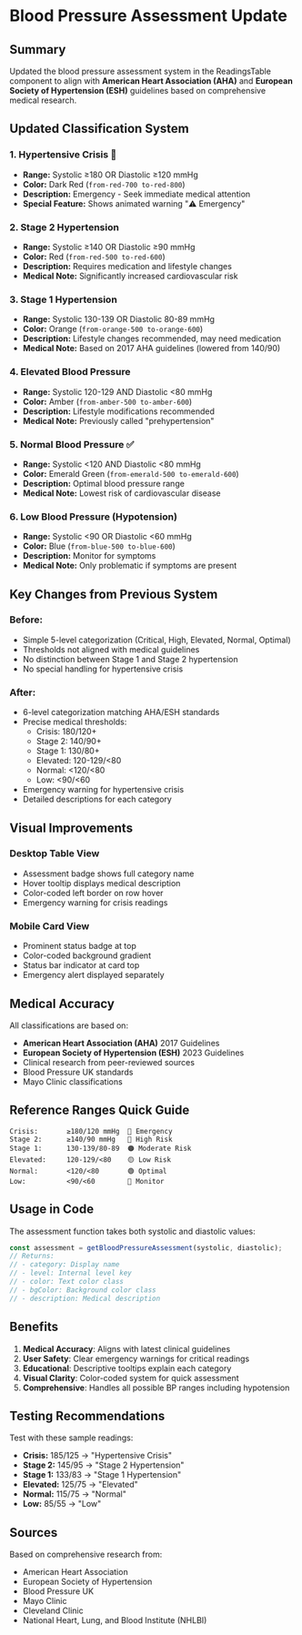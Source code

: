 # Blood Pressure Assessment Update

## Summary
Updated the blood pressure assessment system in the ReadingsTable component to align with **American Heart Association (AHA)** and **European Society of Hypertension (ESH)** guidelines based on comprehensive medical research.

## Updated Classification System

### 1. **Hypertensive Crisis** 🚨
- **Range:** Systolic ≥180 OR Diastolic ≥120 mmHg
- **Color:** Dark Red (`from-red-700 to-red-800`)
- **Description:** Emergency - Seek immediate medical attention
- **Special Feature:** Shows animated warning "⚠️ Emergency"

### 2. **Stage 2 Hypertension**
- **Range:** Systolic ≥140 OR Diastolic ≥90 mmHg
- **Color:** Red (`from-red-500 to-red-600`)
- **Description:** Requires medication and lifestyle changes
- **Medical Note:** Significantly increased cardiovascular risk

### 3. **Stage 1 Hypertension**
- **Range:** Systolic 130-139 OR Diastolic 80-89 mmHg
- **Color:** Orange (`from-orange-500 to-orange-600`)
- **Description:** Lifestyle changes recommended, may need medication
- **Medical Note:** Based on 2017 AHA guidelines (lowered from 140/90)

### 4. **Elevated Blood Pressure**
- **Range:** Systolic 120-129 AND Diastolic <80 mmHg
- **Color:** Amber (`from-amber-500 to-amber-600`)
- **Description:** Lifestyle modifications recommended
- **Medical Note:** Previously called "prehypertension"

### 5. **Normal Blood Pressure** ✅
- **Range:** Systolic <120 AND Diastolic <80 mmHg
- **Color:** Emerald Green (`from-emerald-500 to-emerald-600`)
- **Description:** Optimal blood pressure range
- **Medical Note:** Lowest risk of cardiovascular disease

### 6. **Low Blood Pressure (Hypotension)**
- **Range:** Systolic <90 OR Diastolic <60 mmHg
- **Color:** Blue (`from-blue-500 to-blue-600`)
- **Description:** Monitor for symptoms
- **Medical Note:** Only problematic if symptoms are present

## Key Changes from Previous System

### Before:
- Simple 5-level categorization (Critical, High, Elevated, Normal, Optimal)
- Thresholds not aligned with medical guidelines
- No distinction between Stage 1 and Stage 2 hypertension
- No special handling for hypertensive crisis

### After:
- 6-level categorization matching AHA/ESH standards
- Precise medical thresholds:
  - Crisis: 180/120+
  - Stage 2: 140/90+
  - Stage 1: 130/80+
  - Elevated: 120-129/<80
  - Normal: <120/<80
  - Low: <90/<60
- Emergency warning for hypertensive crisis
- Detailed descriptions for each category

## Visual Improvements

### Desktop Table View
- Assessment badge shows full category name
- Hover tooltip displays medical description
- Color-coded left border on row hover
- Emergency warning for crisis readings

### Mobile Card View
- Prominent status badge at top
- Color-coded background gradient
- Status bar indicator at card top
- Emergency alert displayed separately

## Medical Accuracy

All classifications are based on:
- **American Heart Association (AHA)** 2017 Guidelines
- **European Society of Hypertension (ESH)** 2023 Guidelines
- Clinical research from peer-reviewed sources
- Blood Pressure UK standards
- Mayo Clinic classifications

## Reference Ranges Quick Guide

```
Crisis:       ≥180/120 mmHg  🔴 Emergency
Stage 2:      ≥140/90 mmHg   🔴 High Risk
Stage 1:      130-139/80-89  🟠 Moderate Risk
Elevated:     120-129/<80    🟡 Low Risk
Normal:       <120/<80       🟢 Optimal
Low:          <90/<60        🔵 Monitor
```

## Usage in Code

The assessment function takes both systolic and diastolic values:

```typescript
const assessment = getBloodPressureAssessment(systolic, diastolic);
// Returns:
// - category: Display name
// - level: Internal level key
// - color: Text color class
// - bgColor: Background color class
// - description: Medical description
```

## Benefits

1. **Medical Accuracy**: Aligns with latest clinical guidelines
2. **User Safety**: Clear emergency warnings for critical readings
3. **Educational**: Descriptive tooltips explain each category
4. **Visual Clarity**: Color-coded system for quick assessment
5. **Comprehensive**: Handles all possible BP ranges including hypotension

## Testing Recommendations

Test with these sample readings:
- **Crisis:** 185/125 → "Hypertensive Crisis"
- **Stage 2:** 145/95 → "Stage 2 Hypertension"
- **Stage 1:** 133/83 → "Stage 1 Hypertension"
- **Elevated:** 125/75 → "Elevated"
- **Normal:** 115/75 → "Normal"
- **Low:** 85/55 → "Low"

## Sources

Based on comprehensive research from:
- American Heart Association
- European Society of Hypertension
- Blood Pressure UK
- Mayo Clinic
- Cleveland Clinic
- National Heart, Lung, and Blood Institute (NHLBI)

